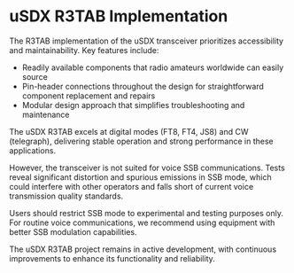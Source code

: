 # uSDX R3TAB Implementation

The R3TAB implementation of the uSDX transceiver prioritizes accessibility and maintainability. Key features include:

- Readily available components that radio amateurs worldwide can easily source
- Pin-header connections throughout the design for straightforward component replacement and repairs
- Modular design approach that simplifies troubleshooting and maintenance

The uSDX R3TAB excels at digital modes (FT8, FT4, JS8) and CW (telegraph), delivering stable operation and strong performance in these applications.

However, the transceiver is not suited for voice SSB communications. Tests reveal significant distortion and spurious emissions in SSB mode, which could interfere with other operators and falls short of current voice transmission quality standards.

Users should restrict SSB mode to experimental and testing purposes only. For routine voice communications, we recommend using equipment with better SSB modulation capabilities.

The uSDX R3TAB project remains in active development, with continuous improvements to enhance its functionality and reliability.
